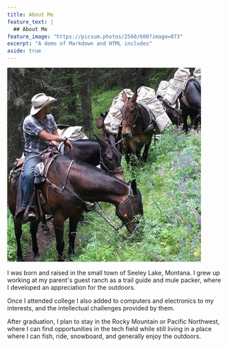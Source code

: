 ```yaml
---
title: About Me
feature_text: |
  ## About Me
feature_image: "https://picsum.photos/2560/600?image=873"
excerpt: "A demo of Markdown and HTML includes"
aside: true
---
```


<img src="../assets/southfork_sun.jpg" width="450px" />

I was born and raised in the small town of Seeley Lake, Montana.  I grew up working at my parent's guest ranch as a trail guide and mule packer, where I developed an appreciation for the outdoors.  

Once I attended college I also added to computers and electronics to my interests, and the intellectual challenges provided by them.  

After graduation, I plan to stay in the Rocky Mountain or Pacific Northwest, where I can find opportunities in the tech field while still living in a place where I can fish, ride, snowboard, and generally enjoy the outdoors. 

